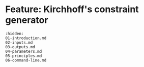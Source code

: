 [//]: # (Index used by Sphinx to generate correct PDF tree)
# Feature: Kirchhoff's constraint generator

```{toctree}
:hidden:
01-introduction.md
02-inputs.md
03-outputs.md
04-parameters.md
05-principles.md
06-command-line.md
```